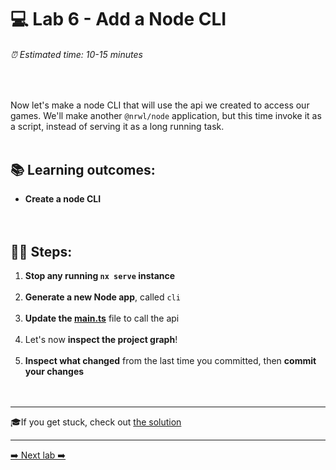 # 💻 Lab 6 - Add a Node CLI

###### ⏰ Estimated time: 10-15 minutes
<br />

Now let's make a node CLI that will use the api we created to access our games.
We'll make another `@nrwl/node` application, but this time invoke it as a script, instead of serving it as a long running task.
<br /><br />

## 📚 Learning outcomes:

- **Create a node CLI**
<br /><br /><br />

## 🏋️‍♀️ Steps:

1. **Stop any running `nx serve` instance**
   <br /><br />
2. **Generate a new Node app**, called `cli`
   <br /><br />
3. **Update the [main.ts](../../examples/lab6/apps/cli/src/main.ts)** file to call the api
   <br /><br />
4. Let's now **inspect the project graph**!
   <br /><br />
5. **Inspect what changed** from the last time you committed, then **commit your changes**\
   <br /><br />

---

🎓If you get stuck, check out [the solution](SOLUTION.md)

---

[➡️ Next lab ➡️](../lab7/LAB.md)
